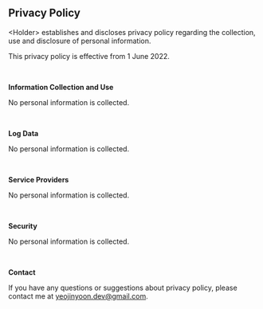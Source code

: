 ## Privacy Policy

\<Holder\> establishes and discloses privacy policy regarding the collection, use and disclosure of personal information.

This privacy policy is effective from 1 June 2022.

<br>

**Information Collection and Use**

No personal information is collected.

<br>

**Log Data**

No personal information is collected.

<br>

**Service Providers**

No personal information is collected.

<br>

**Security**

No personal information is collected.

<br>

**Contact**

If you have any questions or suggestions about privacy policy, please contact me at yeojinyoon.dev@gmail.com.
